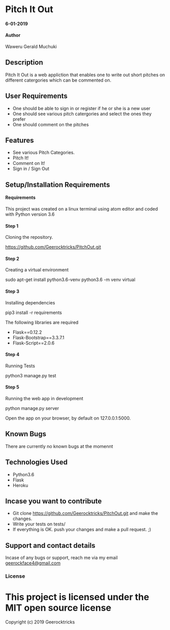 # Pitch It Out
####  6-01-2019
#### Author
Waweru Gerald Muchuki
## Description

Pitch It Out is a web appliction that enables one to write out short pitches on different catergories which can be commented on.

## User Requirements
* One should be able to sign in or register if he or she is a new user
* One should see various pitch catergories and select the ones they prefer
* One should comment on the pitches

## Features
* See various Pitch Categories.
*  Pitch It!
* Comment on It!
* Sign in / Sign Out



## Setup/Installation Requirements
#### Requirements
This project was created on a linux terminal using atom editor and coded with Python version 3.6

#### Step 1 
Cloning the repository.

https://github.com/Geerocktricks/PitchOut.git

#### Step 2 
Creating a virtual environment

sudo apt-get install python3.6-venv
python3.6 -m venv virtual

#### Step 3 
Installing dependencies

pip3 install -r requirements

The following libraries are required

* Flask==0.12.2
* Flask-Bootstrap==3.3.7.1
* Flask-Script==2.0.6

#### Step 4
Running Tests

python3 manage.py test

#### Step 5

Running the web app in development

python manage.py server

Open the app on your browser, by default on 127.0.0.1:5000.

## Known Bugs
There are currently no known bugs at the momennt
## Technologies Used
* Python3.6
* Flask
* Heroku

## Incase you want to contribute
* Git clone https://github.com/Geerocktricks/PitchOut.git and make the changes.
* Write your tests on tests/
* If everything is OK. push your changes and make a pull request. ;)


## Support and contact details
Incase of any bugs or support, reach me via my email geerockface4@gmail.com 
### License
# This project is licensed under the MIT open source license
Copyright (c) 2019 Geerocktricks
